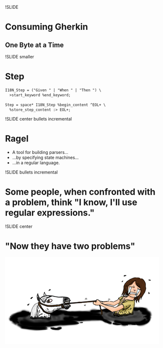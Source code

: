 !SLIDE 
# Consuming Gherkin
## One Byte at a Time

!SLIDE smaller
# Step
    I18N_Step = ("Given " | "When " | "Then ") \ 
      >start_keyword %end_keyword;

    Step = space* I18N_Step %begin_content ^EOL+ \ 
      %store_step_content :> EOL+;

!SLIDE center bullets incremental
# Ragel
* A tool for building parsers...
* ...by specifying state machines...
* ...in a regular language.

!SLIDE bullets incremental
# Some people, when confronted with a problem, think "I know, I'll use regular expressions." 

!SLIDE center
# "Now they have two problems"
![atreyu](atreyu.png)
